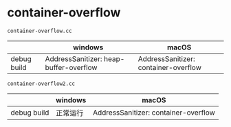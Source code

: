 # container-overflow


`container-overflow.cc`

|               | windows                                | macOS    |
| ------------- | -------------------------------------- | -------- |
| debug build   | AddressSanitizer: heap-buffer-overflow | AddressSanitizer: container-overflow |



`container-overflow2.cc`

|             | windows  | macOS                                |
| ----------- | -------- | ------------------------------------ |
| debug build | 正常运行 | AddressSanitizer: container-overflow |

